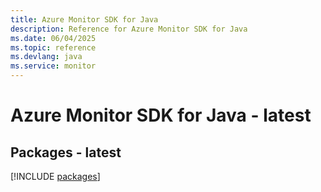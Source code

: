 ```yaml
---
title: Azure Monitor SDK for Java
description: Reference for Azure Monitor SDK for Java
ms.date: 06/04/2025
ms.topic: reference
ms.devlang: java
ms.service: monitor
---
```

# Azure Monitor SDK for Java - latest
## Packages - latest
[!INCLUDE [packages](monitor-index.md)]